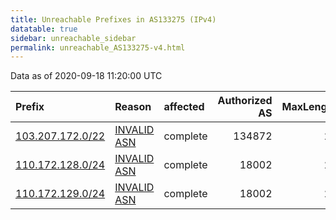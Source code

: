 ```yaml
---
title: Unreachable Prefixes in AS133275 (IPv4)
datatable: true
sidebar: unreachable_sidebar
permalink: unreachable_AS133275-v4.html
---
```


Data as of 2020-09-18 11:20:00 UTC


<div class="datatable-begin"></div>

| Prefix                                                     | Reason                                                                                                   | affected   |   Authorized AS |   MaxLength | Anchor                                       |   unreachable /24s |
|:-----------------------------------------------------------|:---------------------------------------------------------------------------------------------------------|:-----------|----------------:|------------:|:---------------------------------------------|-------------------:|
| [103.207.172.0/22](https://stat.ripe.net/103.207.172.0/22) | [INVALID ASN](https://rpki-validator.ripe.net/announcement-preview?asn=AS133275&prefix=103.207.172.0/22) | complete   |          134872 |          24 | [APNIC](unreachable_APNIC_RPKI_Root-v4.html) |                  4 |
| [110.172.128.0/24](https://stat.ripe.net/110.172.128.0/24) | [INVALID ASN](https://rpki-validator.ripe.net/announcement-preview?asn=AS133275&prefix=110.172.128.0/24) | complete   |           18002 |          23 | [APNIC](unreachable_APNIC_RPKI_Root-v4.html) |                  1 |
| [110.172.129.0/24](https://stat.ripe.net/110.172.129.0/24) | [INVALID ASN](https://rpki-validator.ripe.net/announcement-preview?asn=AS133275&prefix=110.172.129.0/24) | complete   |           18002 |          23 | [APNIC](unreachable_APNIC_RPKI_Root-v4.html) |                  1 |

<div class="datatable-end"></div>